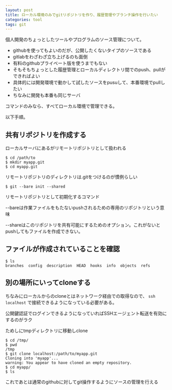 ```yaml
---
layout: post
title: ローカル環境のみでgitリポジトリを作り、履歴管理やブランチ操作を行いたい
categories: tool
tags: git
---
```


個人開発のちょっとしたツールやプログラムのソース管理について。

- githubを使ってもよいのだが、公開したくないタイプのソースである
- gitlabをわざわざ立ち上げるのも面倒
- 有料のgithubプライベート版を使うまでもない
- そもそもちょっとした履歴管理とローカルディレクトリ間でのpush、pullができればよい
- 具体的には開発環境で動かして試したソースをpusuして、本番環境でpullしたい
- ちなみに開発も本番も同じサーバ

コマンドのみなら、すべてローカル環境で管理できる。

以下手順。

## 共有リポジトリを作成する

ローカルサーバにあるがリモートリポジトリとして扱われる

```
$ cd /path/to
$ mkdir myapp.git
$ cd myapp.git
```

リモートリポジトリのディレクトリは.gitをつけるのが慣例らしい

```
$ git --bare init --shared
```

リモートリポジトリとして初期化するコマンド

--bareは作業ファイルをもたないpushされるための専用のリポジトリという意味

--shareはこのリポジトリを共有可能にするためのオプション。これがないとpushしてもファイルを作成できない。

## ファイルが作成されていることを確認

```
$ ls
branches  config  description  HEAD  hooks  info  objects  refs
```

## 別の場所にいってcloneする


ちなみにローカルからのcloneとはネットワーク経由での取得なので、
 `ssh localhost` で接続できるようになっている必要がある。
 
公開鍵認証でログインできるようになっていればSSHエージェント転送を有効にするのがラク

ためしにtmpディレクトリに移動しclone

```
$ cd /tmp/
$ pwd
/tmp
$ git clone localhost:/path/to/myapp.git
Cloning into 'myapp'...
warning: You appear to have cloned an empty repository.
$ cd myapp/
$ ls
```

これであとは通常のgithubに対してgit操作するようにソースの管理を行える

